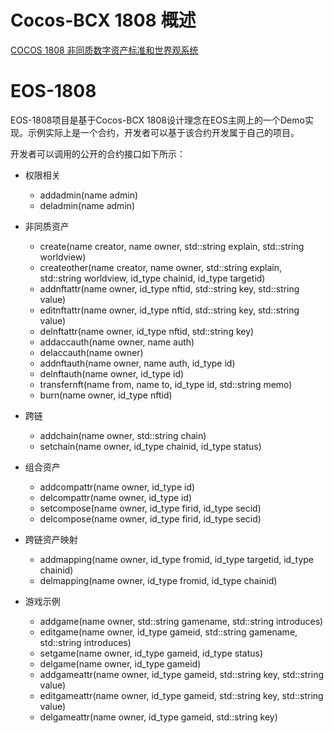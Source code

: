 # Cocos-BCX 1808 概述
[COCOS 1808 非同质数字资产标准和世界观系统](https://github.com/Cocos-BCX/1808/blob/master/README.md)

# EOS-1808
EOS-1808项目是基于Cocos-BCX 1808设计理念在EOS主网上的一个Demo实现。示例实际上是一个合约，开发者可以基于该合约开发属于自己的项目。

开发者可以调用的公开的合约接口如下所示：

* 权限相关
  * addadmin(name admin)
  * deladmin(name admin)

* 非同质资产
  * create(name creator, name owner, std::string explain, std::string worldview)
  * createother(name creator, name owner, std::string explain, std::string worldview, id_type chainid, id_type targetid)
  * addnftattr(name owner, id_type nftid, std::string key, std::string value)
  * editnftattr(name owner, id_type nftid, std::string key, std::string value)
  * delnftattr(name owner, id_type nftid, std::string key)
  * addaccauth(name owner, name auth)
  * delaccauth(name owner)
  * addnftauth(name owner, name auth, id_type id)
  * delnftauth(name owner, id_type id)
  * transfernft(name from, name to, id_type id, std::string memo)
  * burn(name owner, id_type nftid)

* 跨链
  * addchain(name owner, std::string chain)
  * setchain(name owner, id_type chainid, id_type status)

* 组合资产
  * addcompattr(name owner, id_type id)
  * delcompattr(name owner, id_type id)
  * setcompose(name owner, id_type firid, id_type secid)
  * delcompose(name owner, id_type firid, id_type secid)

* 跨链资产映射
  * addmapping(name owner, id_type fromid, id_type targetid, id_type chainid)
  * delmapping(name owner, id_type fromid, id_type chainid)

* 游戏示例
  * addgame(name owner, std::string gamename, std::string introduces)
  * editgame(name owner, id_type gameid, std::string gamename, std::string introduces)
  * setgame(name owner, id_type gameid, id_type status)
  * delgame(name owner, id_type gameid)
  * addgameattr(name owner, id_type gameid, std::string key, std::string value)
  * editgameattr(name owner, id_type gameid, std::string key, std::string value)
  * delgameattr(name owner, id_type gameid, std::string key)